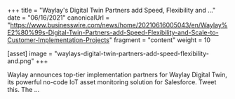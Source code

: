 +++
title = "Waylay's Digital Twin Partners add Speed, Flexibility and ..."
date = "06/16/2021"
canonicalUrl = "https://www.businesswire.com/news/home/20210616005043/en/Waylay%E2%80%99s-Digital-Twin-Partners-add-Speed-Flexibility-and-Scale-to-Customer-Implementation-Projects"
fragment = "content"
weight = 10

[asset]
    image = "waylays-digital-twin-partners-add-speed-flexibility-and.png"
+++

Waylay announces top-tier implementation partners for Waylay Digital Twin, 
its powerful no-code IoT asset monitoring solution for Salesforce. Tweet 
this. The ...
